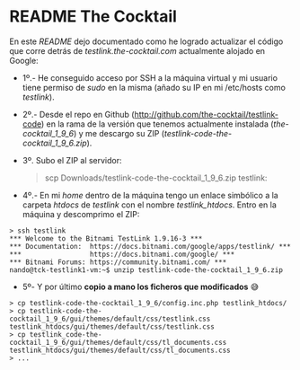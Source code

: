 README The Cocktail
===================

En este _README_ dejo documentado como he logrado actualizar el código que
corre detrás de _testlink.the-cocktail.com_ actualmente alojado en Google:

 * 1º.- He conseguido acceso por SSH a la máquina virtual y mi usuario tiene
permiso de _sudo_ en la misma (añado su IP en mi /etc/hosts como _testlink_).

 * 2º.- Desde el repo en Github (http://github.com/the-cocktail/testlink-code)
en la rama de la versión que tenemos actualmente instalada (_the-cocktail_1_9_6_)
y me descargo su ZIP (_testlink-code-the-cocktail_1_9_6.zip_).

 * 3º. Subo el ZIP al servidor:

    > scp Downloads/testlink-code-the-cocktail_1_9_6.zip testlink:

 * 4º.- En mi _home_ dentro de la máquina tengo un enlace simbólico a la carpeta
_htdocs_ de _testlink_ con el nombre *testlink_htdocs*. Entro en la máquina y
descomprimo el ZIP:

```Shell
> ssh testlink
*** Welcome to the Bitnami TestLink 1.9.16-3 ***
*** Documentation:  https://docs.bitnami.com/google/apps/testlink/ ***
***                 https://docs.bitnami.com/google/ ***
*** Bitnami Forums: https://community.bitnami.com/ ***
nando@tck-testlink1-vm:~$ unzip testlink-code-the-cocktail_1_9_6.zip
```

 * 5º- Y por último **copio a mano los ficheros que modificados** :sweat_smile:

```Shell
> cp testlink-code-the-cocktail_1_9_6/config.inc.php testlink_htdocs/
> cp testlink-code-the-cocktail_1_9_6/gui/themes/default/css/testlink.css testlink_htdocs/gui/themes/default/css/testlink.css
> cp testlink_code-the-cocktail_1_9_6/gui/themes/default/css/tl_documents.css testlink_htdocs/gui/themes/default/css/tl_documents.css
> ...
```
